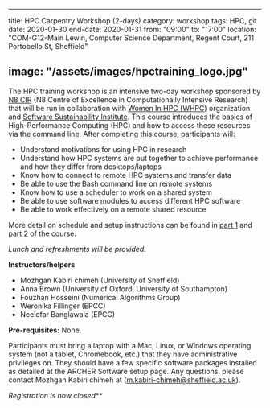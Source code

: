 
---
title: HPC Carpentry Workshop (2-days)
category: workshop
tags: HPC, git
date: 2020-01-30
end-date: 2020-01-31
from: "09:00"
to: "17:00"
location: "COM-G12-Main Lewin, Computer Science Department, Regent Court, 211 Portobello St, Sheffield"

image: "/assets/images/hpctraining_logo.jpg"
---

The HPC training workshop is an intensive two-day workshop sponsored by [N8 CIR](https://n8cir.org.uk/) (N8 Centre of Excellence in Computationally Intensive Research) that will be run in collaboration with [Women In HPC (WHPC)](https://womeninhpc.org/) organization and [Software Sustainability Institute](https://www.software.ac.uk/). This course introduces the basics of High-Performance Computing (HPC) and how to access these resources via the command line. After completing this course, participants will:

- Understand motivations for using HPC in research
- Understand how HPC systems are put together to achieve performance and how they differ from desktops/laptops
- Know how to connect to remote HPC systems and transfer data
- Be able to use the Bash command line on remote systems
- Know how to use a scheduler to work on a shared system
- Be able to use software modules to access different HPC software
- Be able to work effectively on a remote shared resource

More detail on schedule and setup instructions can be found in [part 1](https://aniabrown.github.io/hpc-carpentry-shell-WHPC/) and [part 2](https://aniabrown.github.io/hpc-carpentry-WHPC/) of the course.

*Lunch and refreshments will be provided.*

**Instructors/helpers**

- Mozhgan Kabiri chimeh (University of Sheffield)
- Anna Brown (University of Oxford, University of Southampton)
- Fouzhan Hosseini (Numerical Algorithms Group)
- Weronika Fillinger (EPCC)
- Neelofar Banglawala (EPCC)

**Pre-requisites:** None.

Participants must bring a laptop with a Mac, Linux, or Windows operating system (not a tablet, Chromebook, etc.) that they have administrative privileges on. They should have a few specific software packages installed as detailed at the ARCHER Software setup page. Any questions, please contact Mozhgan Kabiri chimeh at (m.kabiri-chimeh@sheffield.ac.uk).

_Registration is now closed_**


